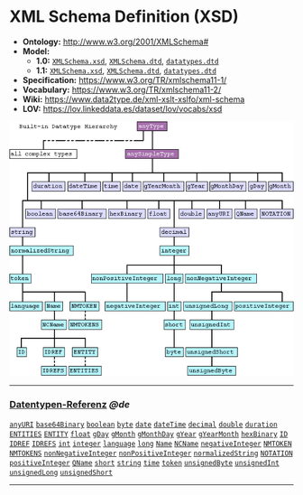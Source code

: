 # XML Schema Definition (XSD)

- **Ontology:** http://www.w3.org/2001/XMLSchema#
- **Model:**
    - **1.0:** [`XMLSchema.xsd`](local/1.0/XMLSchema.xsd),
      [`XMLSchema.dtd`](local/1.0/XMLSchema.dtd),
      [`datatypes.dtd`](local/1.0/datatypes.dtd)
    - **1.1:** [`XMLSchema.xsd`](local/1.1/XMLSchema.xsd),
      [`XMLSchema.dtd`](local/1.1/XMLSchema.dtd),
      [`datatypes.dtd`](local/1.1/datatypes.dtd)
- **Specification:** https://www.w3.org/TR/xmlschema11-1/
- **Vocabulary:** https://www.w3.org/TR/xmlschema11-2/
- **Wiki:** https://www.data2type.de/xml-xslt-xslfo/xml-schema
- **LOV:** https://lov.linkeddata.es/dataset/lov/vocabs/xsd

![](images/type-hierarchy.edited-short.png)

---

### [Datentypen-Referenz](https://www.data2type.de/xml-xslt-xslfo/xml-schema/datentypen-referenz) _@de_

[`anyURI`](https://www.data2type.de/xml-xslt-xslfo/xml-schema/datentypen-referenz/xs-anyuri)
[`base64Binary`](https://www.data2type.de/xml-xslt-xslfo/xml-schema/datentypen-referenz/xs-base64binary)
[`boolean`](https://www.data2type.de/xml-xslt-xslfo/xml-schema/datentypen-referenz/xs-boolean)
[`byte`](https://www.data2type.de/xml-xslt-xslfo/xml-schema/datentypen-referenz/xs-byte)
[`date`](https://www.data2type.de/xml-xslt-xslfo/xml-schema/datentypen-referenz/xs-date)
[`dateTime`](https://www.data2type.de/xml-xslt-xslfo/xml-schema/datentypen-referenz/xs-datetime)
[`decimal`](https://www.data2type.de/xml-xslt-xslfo/xml-schema/datentypen-referenz/xs-decimal)
[`double`](https://www.data2type.de/xml-xslt-xslfo/xml-schema/datentypen-referenz/xs-double)
[`duration`](https://www.data2type.de/xml-xslt-xslfo/xml-schema/datentypen-referenz/xs-duration)
[`ENTITIES`](https://www.data2type.de/xml-xslt-xslfo/xml-schema/datentypen-referenz/xs-entities)
[`ENTITY`](https://www.data2type.de/xml-xslt-xslfo/xml-schema/datentypen-referenz/xs-entity)
[`float`](https://www.data2type.de/xml-xslt-xslfo/xml-schema/datentypen-referenz/xs-float)
[`gDay`](https://www.data2type.de/xml-xslt-xslfo/xml-schema/datentypen-referenz/xs-gday)
[`gMonth`](https://www.data2type.de/xml-xslt-xslfo/xml-schema/datentypen-referenz/xs-gmonth)
[`gMonthDay`](https://www.data2type.de/xml-xslt-xslfo/xml-schema/datentypen-referenz/xs-gmonthday)
[`gYear`](https://www.data2type.de/xml-xslt-xslfo/xml-schema/datentypen-referenz/xs-gyear)
[`gYearMonth`](https://www.data2type.de/xml-xslt-xslfo/xml-schema/datentypen-referenz/xs-gyearmonth)
[`hexBinary`](https://www.data2type.de/xml-xslt-xslfo/xml-schema/datentypen-referenz/xs-hexbinary)
[`ID`](https://www.data2type.de/xml-xslt-xslfo/xml-schema/datentypen-referenz/xs-id)
[`IDREF`](https://www.data2type.de/xml-xslt-xslfo/xml-schema/datentypen-referenz/xs-idref)
[`IDREFS`](https://www.data2type.de/xml-xslt-xslfo/xml-schema/datentypen-referenz/xs-idrefs)
[`int`](https://www.data2type.de/xml-xslt-xslfo/xml-schema/datentypen-referenz/xs-int)
[`integer`](https://www.data2type.de/xml-xslt-xslfo/xml-schema/datentypen-referenz/xs-integer)
[`language`](https://www.data2type.de/xml-xslt-xslfo/xml-schema/datentypen-referenz/xs-language)
[`long`](https://www.data2type.de/xml-xslt-xslfo/xml-schema/datentypen-referenz/xs-long)
[`Name`](https://www.data2type.de/xml-xslt-xslfo/xml-schema/datentypen-referenz/xs-name)
[`NCName`](https://www.data2type.de/xml-xslt-xslfo/xml-schema/datentypen-referenz/xs-ncname)
[`negativeInteger`](https://www.data2type.de/xml-xslt-xslfo/xml-schema/datentypen-referenz/xs-negativeinteger)
[`NMTOKEN`](https://www.data2type.de/xml-xslt-xslfo/xml-schema/datentypen-referenz/xs-nmtoken)
[`NMTOKENS`](https://www.data2type.de/xml-xslt-xslfo/xml-schema/datentypen-referenz/xs-nmtokens)
[`nonNegativeInteger`](https://www.data2type.de/xml-xslt-xslfo/xml-schema/datentypen-referenz/xs-nonnegativeinteger)
[`nonPositiveInteger`](https://www.data2type.de/xml-xslt-xslfo/xml-schema/datentypen-referenz/xs-nonpositiveinteger)
[`normalizedString`](https://www.data2type.de/xml-xslt-xslfo/xml-schema/datentypen-referenz/xs-normalizedstring)
[`NOTATION`](https://www.data2type.de/xml-xslt-xslfo/xml-schema/datentypen-referenz/xs-notation)
[`positiveInteger`](https://www.data2type.de/xml-xslt-xslfo/xml-schema/datentypen-referenz/xs-positiveinteger)
[`QName`](https://www.data2type.de/xml-xslt-xslfo/xml-schema/datentypen-referenz/xs-qname)
[`short`](https://www.data2type.de/xml-xslt-xslfo/xml-schema/datentypen-referenz/xs-short)
[`string`](https://www.data2type.de/xml-xslt-xslfo/xml-schema/datentypen-referenz/xs-string)
[`time`](https://www.data2type.de/xml-xslt-xslfo/xml-schema/datentypen-referenz/xs-time)
[`token`](https://www.data2type.de/xml-xslt-xslfo/xml-schema/datentypen-referenz/xs-token)
[`unsignedByte`](https://www.data2type.de/xml-xslt-xslfo/xml-schema/datentypen-referenz/xs-unsignedbyte)
[`unsignedInt`](https://www.data2type.de/xml-xslt-xslfo/xml-schema/datentypen-referenz/xs-unsignedint)
[`unsignedLong`](https://www.data2type.de/xml-xslt-xslfo/xml-schema/datentypen-referenz/xs-unsignedlong)
[`unsignedShort`](https://www.data2type.de/xml-xslt-xslfo/xml-schema/datentypen-referenz/xs-unsignedshort)

---
